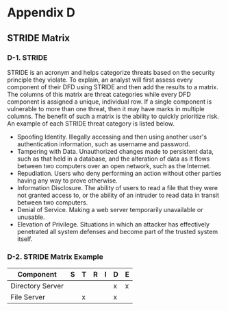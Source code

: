 # Appendix D
## STRIDE Matrix 

### D-1. STRIDE
STRIDE is an acronym and helps categorize threats based on the security principle they violate. To explain, an analyst will first assess every component of their DFD using STRIDE and then add the results to a matrix. The columns of this matrix are threat categories while every DFD component is assigned a unique, individual row. If a single component is vulnerable to more than one threat, then it may have marks in multiple columns. The benefit of such a matrix is the ability to quickly prioritize risk. An example of each STRIDE threat category is listed below.
* Spoofing Identity. Illegally accessing and then using another user's authentication information, such as username and password.
* Tampering with Data. Unauthorized changes made to persistent data, such as that held in a database, and the alteration of data as it flows between two computers over an open network, such as the Internet.
* Repudiation. Users who deny performing an action without other parties having any way to prove otherwise. 
* Information Disclosure. The ability of users to read a file that they were not granted access to, or the ability of an intruder to read data in transit between two computers.
* Denial of Service. Making a web server temporarily unavailable or unusable.
* Elevation of Privilege. Situations in which an attacker has effectively penetrated all system defenses and become part of the trusted system itself.

### D-2. STRIDE Matrix Example
| Component | S   | T   | R   | I   | D   | E   |
| --------- | --- | --- | --- | --- | --- | --- |
| Directory Server | | | | | x | x |
| File Server | | x | | | x | | 
